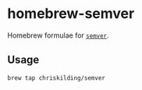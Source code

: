 # homebrew-semver

Homebrew formulae for [`semver`](https://github.com/chriskilding/semver).

## Usage

```bash
brew tap chriskilding/semver
```
